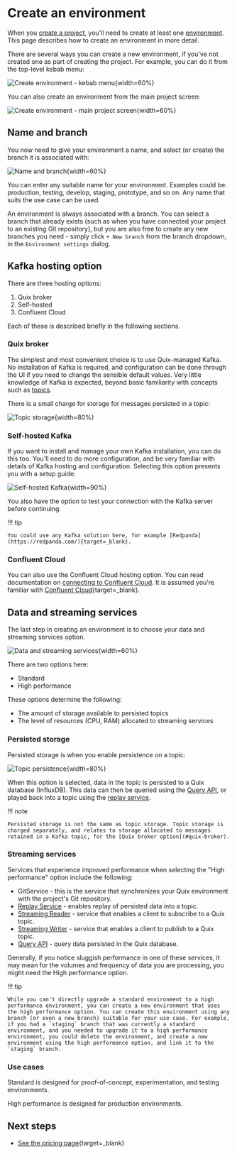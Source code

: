 # Create an environment

When you [create a project](create-project.md), you'll need to create at least one [environment](../changes.md#environments). This page describes how to create an environment in more detail.

There are several ways you can create a new environment, if you've not created one as part of creating the project. For example, you can do it from the top-level kebab menu:

![Create environment - kebab menu](../images/how-to/create-environment/create-environment-kebab-menu.png){width=60%}

You can also create an environment from the main project screen:

![Create environment - main project screen](../images/how-to/create-environment/create-environment-project-screen.png){width=60%}

## Name and branch

You now need to give your environment a name, and select (or create) the branch it is associated with:

![Name and branch](../images/how-to/create-environment/name-branch.png){width=60%}

You can enter any suitable name for your environment. Examples could be: production, testing, develop, staging, prototype, and so on. Any name that suits the use case can be used.

An environment is always associated with a branch. You can select a branch that already exists (such as when you have connected your project to an existing Git repository), but you are also free to create any new branches you need - simply click `+ New branch` from the branch dropdown, in the `Environment settings` dialog.

## Kafka hosting option

There are three hosting options:

1. Quix broker
2. Self-hosted
3. Confluent Cloud

Each of these is described briefly in the following sections.

### Quix broker

The simplest and most convenient choice is to use Quix-managed Kafka. No installation of Kafka is required, and configuration can be done through the UI if you need to change the sensible default values. Very little knowledge of Kafka is expected, beyond basic familiarity with concepts such as [topics](../glossary.md#topic).

There is a small charge for storage for messages persisted in a topic: 

![Topic storage](../images/how-to/create-environment/topic-storage.png){width=80%}

### Self-hosted Kafka

If you want to install and manage your own Kafka installation, you can do this too. You'll need to do more configuration, and be very familiar with details of Kafka hosting and configuration. Selecting this option presents you with a setup guide:

![Self-hosted Kafka](../images/how-to/create-environment/self-hosted-kafka.png){width=90%}

You also have the option to test your connection with the Kafka server before continuing.

!!! tip

    You could use any Kafka solution here, for example [Redpanda](https://redpanda.com/){target=_blank}.

### Confluent Cloud

You can also use the Confluent Cloud hosting option. You can read documentation on [connecting to Confluent Cloud](../integrations/kafka/confluent-cloud.md). It is assumed you're familiar with [Confluent Cloud](https://www.confluent.io/){target=_blank}.

## Data and streaming services

The last step in creating an environment is to choose your data and streaming services option. 

![Data and streaming services](../images/how-to/create-environment/data-streaming-services.png){width=60%}

There are two options here:

* Standard
* High performance

These options determine the following:

* The amount of storage available to persisted topics
* The level of resources (CPU, RAM) allocated to streaming services

### Persisted storage

Persisted storage is when you enable persistence on a topic: 

![Topic persistence](../images/how-to/create-environment/topic-persistence.png){width=80%}

When this option is selected, data in the topic is persisted to a Quix database (InfluxDB). This data can then be queried using the [Query API](../../apis/query-api/index.md), or played back into a topic using the [replay service](replay.md). 

!!! note

    Persisted storage is not the same as topic storage. Topic storage is charged separately, and relates to storage allocated to messages retained in a Kafka topic, for the [Quix broker option](#quix-broker).

### Streaming services

Services that experience improved performance when selecting the "High performance" option include the following:

* GitService - this is the service that synchronizes your Quix environment with the project's Git repository.
* [Replay Service](replay.md) - enables replay of persisted data into a topic.
* [Streaming Reader](../../apis/streaming-reader-api/index.md) - service that enables a client to subscribe to a Quix topic.
* [Streaming Writer](../../apis/streaming-writer-api/index.md) - service that enables a client to publish to a Quix topic.
* [Query API](../../apis/query-api/index.md) - query data persisted in the Quix database.

Generally, if you notice sluggish performance in one of these services, it may mean for the volumes and frequency of data you are processing, you might need the High performance option.

!!! tip

    While you can't directly upgrade a standard environment to a high performance environment, you can create a new environment that uses the high performance option. You can create this environment using any branch (or even a new branch) suitable for your use case. For example, if you had a `staging` branch that was currently a standard environment, and you needed to upgrade it to a high performance environment, you could delete the environment, and create a new environment using the high performance option, and link it to the `staging` branch.

### Use cases

Standard is designed for proof-of-concept, experimentation, and testing environments.

High performance is designed for production environments.

## Next steps

* [See the pricing page](https://quix.io/pricing){target=_blank}
